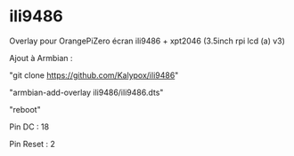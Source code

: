 # ili9486
Overlay pour OrangePiZero écran ili9486 + xpt2046 (3.5inch rpi lcd (a) v3)


Ajout à Armbian :

"git clone https://github.com/Kalypox/ili9486"

"armbian-add-overlay ili9486/ili9486.dts"

"reboot"

Pin DC : 18

Pin Reset : 2
